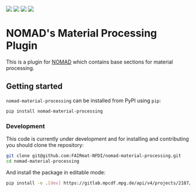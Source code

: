 ![](https://github.com/FAIRmat-NFDI/nomad-material-processing/actions/workflows/publish.yml/badge.svg)
![](https://img.shields.io/pypi/pyversions/nomad-material-processing)
![](https://img.shields.io/pypi/l/nomad-material-processing)
![](https://img.shields.io/pypi/v/nomad-material-processing)

# NOMAD's Material Processing Plugin
This is a plugin for [NOMAD](https://nomad-lab.eu) which contains base sections for
material processing.

## Getting started
`nomad-material-processing` can be installed from PyPI using `pip`:
```sh
pip install nomad-material-processing
```

### Development
This code is currently under development and for installing and contributing you should clone the repository:
```sh
git clone git@github.com:FAIRmat-NFDI/nomad-material-processing.git
cd nomad-material-processing
```

And install the package in editable mode:
```sh
pip install -e .[dev] https://gitlab.mpcdf.mpg.de/api/v4/projects/2187/packages/pypi/simple
```
